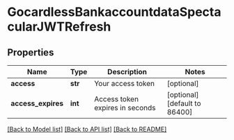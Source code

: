 # GocardlessBankaccountdataSpectacularJWTRefresh

## Properties
Name | Type | Description | Notes
------------ | ------------- | ------------- | -------------
**access** | **str** | Your access token | [optional] 
**access_expires** | **int** | Access token expires in seconds | [optional] [default to 86400]

[[Back to Model list]](../README.md#documentation-for-models) [[Back to API list]](../README.md#documentation-for-api-endpoints) [[Back to README]](../README.md)

